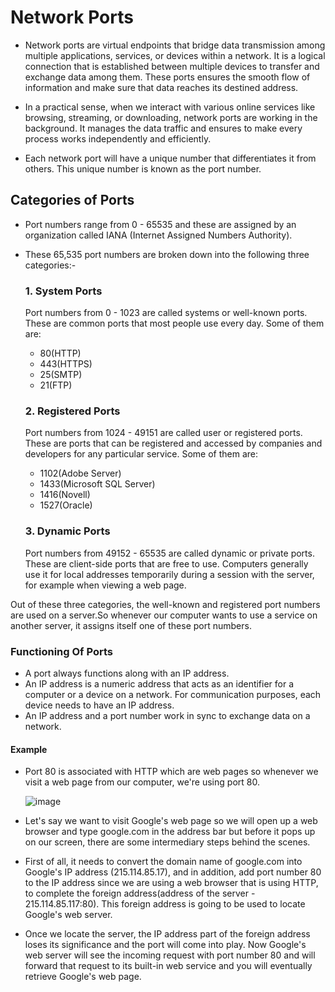 

# Network Ports

- Network ports are virtual endpoints that bridge data transmission among multiple applications, services, or devices within a network. It is a logical connection that is established between multiple devices to transfer and exchange data among them. These ports ensures the smooth flow of information and make sure that data reaches its destined address.

- In a practical sense, when we interact with various online services like browsing, streaming, or downloading, network ports are working in the background. It manages the data traffic and ensures to make every process works independently and efficiently.

- Each network port will have a unique number that differentiates it from others. This unique number is known as the port number.

## Categories of Ports
- Port numbers range from 0 - 65535 and these are assigned by an organization called IANA (Internet Assigned Numbers Authority). 
- These 65,535 port numbers are broken down into the following three categories:-

  ### 1. System Ports
  Port numbers from 0 - 1023 are called systems or well-known ports. These are common ports that most people use every day. Some of them are:

  - 80(HTTP)
  - 443(HTTPS)
  - 25(SMTP)
  - 21(FTP)

  ### 2. Registered Ports
  Port numbers from 1024 - 49151 are called user or registered ports. These are ports that can be registered and accessed by companies and developers for any particular service. Some of them are:

  - 1102(Adobe Server)
  - 1433(Microsoft SQL Server)
  - 1416(Novell)
  - 1527(Oracle)

  ### 3. Dynamic Ports
  Port numbers from 49152 - 65535 are called dynamic or private ports. These are client-side ports that are free to use. Computers generally use it for local addresses temporarily during a session with the server, for example when viewing a web page.

Out of these three categories, the well-known and registered port numbers are used on a server.So whenever our computer wants to use a service on another server, it assigns itself one of these port numbers.

### Functioning Of Ports
- A port always functions along with an IP address.
- An IP address is a numeric address that acts as an identifier for a computer or a device on a network. For communication purposes, each device needs to have an IP address. 
- An IP address and a port number work in sync to exchange data on a network.

#### Example

- Port 80 is associated with HTTP which are web pages so whenever we visit a web page from our computer, we're using port 80.

  ![image](https://github.com/user-attachments/assets/ea7a3171-7ace-4bdd-9dde-c2a8239903b5)


- Let's say we want to visit Google's web page so we will open up a web browser and type google.com in the address bar but before it pops up on our screen, there are some intermediary steps behind the scenes.
-  First of all, it needs to convert the domain name of google.com into Google's IP address (215.114.85.17), and in addition, add port number 80 to the IP address since we are using a web browser that is using HTTP, to complete the foreign address(address of the server - 215.114.85.117:80). This foreign address is going to be used to locate Google's web server.
- Once we locate the server, the IP address part of the foreign address loses its significance and the port will come into play. Now Google's web server will see the incoming request with port number 80 and will forward that request to its built-in web service and you will eventually retrieve Google's web page.
